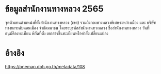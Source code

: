 # ข้อมูลสำนักงานทางหลวง 2565
จุดตัวแทนตำแหน่งที่ตั้งสำนักงานทางหลวง (เขต) รวมถึงกองทางหลวงพิเศษระหว่างเมือง และ บริษัททางยกระดับดอนเมือง จำกัดมหาชน โดยระบุรหัสสำนักงานทางหลวง ชื่อสำนักงานทางหลวง วันที่อนุมัติลงทะเบียน พิกัดที่ตั้ง เอกสารขึ้นทะเบียนหรือคำสั่งเปลี่ยนแปลง

# อ้างอิง
https://onemap.doh.go.th/metadata/108
